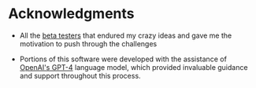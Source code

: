 # Acknowledgments

- All the [beta testers](https://github.com/c1r15/CoreCiris/blob/main/beta_testers.md) that endured my crazy ideas and gave me the motivation to push through the challenges

- Portions of this software were developed with the assistance of [OpenAI's GPT-4](https://openai.com) language model, which provided invaluable guidance and support throughout this process.
